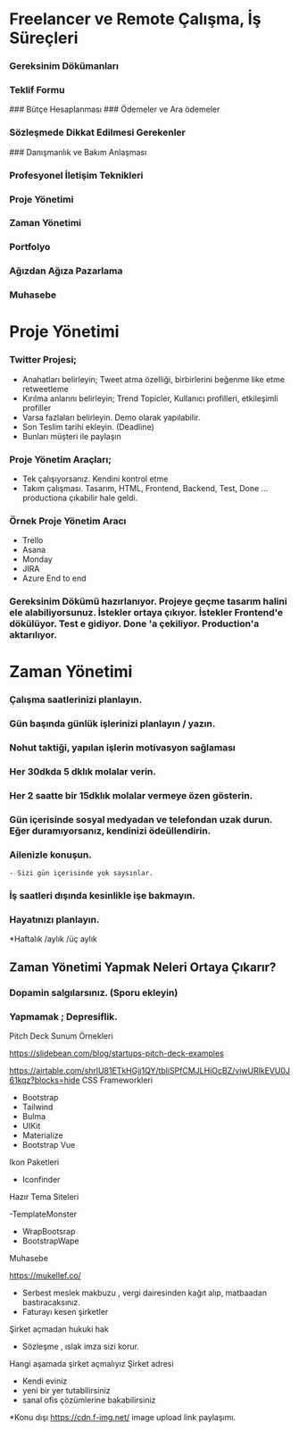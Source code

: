 # Freelancer ve Remote Çalışma, İş Süreçleri

### Gereksinim Dökümanları
### Teklif Formu
### Bütçe Hesaplanması
### Ödemeler ve Ara ödemeler
### Sözleşmede Dikkat Edilmesi Gerekenler
### Danışmanlık ve Bakım Anlaşması
### Profesyonel İletişim Teknikleri
### Proje Yönetimi
### Zaman Yönetimi
### Portfolyo
### Ağızdan Ağıza Pazarlama
### Muhasebe


# Proje Yönetimi

### Twitter Projesi;

- Anahatları belirleyin; Tweet atma özelliği, birbirlerini beğenme like etme retweetleme
- Kırılma anlarını belirleyin; Trend Topicler, Kullanıcı profilleri, etkileşimli profiller
- Varsa fazlaları belirleyin. Demo olarak yapılabilir.
- Son Teslim tarihi ekleyin. (Deadline)
- Bunları müşteri ile paylaşın

### Proje Yönetim Araçları;

- Tek çalışıyorsanız. Kendini kontrol etme
- Takım çalışması. Tasarım, HTML, Frontend, Backend, Test, Done ... productiona çıkabilir hale geldi.

### Örnek Proje Yönetim Aracı 

- Trello
- Asana
- Monday
- JIRA
- Azure End to end 

### Gereksinim Dökümü hazırlanıyor. Projeye geçme tasarım halini ele alabiliyorsunuz. İstekler ortaya çıkıyor. İstekler Frontend'e dökülüyor. Test e gidiyor. Done 'a çekiliyor. Production'a aktarılıyor. 

# Zaman Yönetimi

### Çalışma saatlerinizi planlayın.
### Gün başında günlük işlerinizi planlayın / yazın.
### Nohut taktiği, yapılan işlerin motivasyon sağlaması
### Her 30dkda 5 dklık molalar verin.
### Her 2 saatte bir 15dklık molalar vermeye özen gösterin.
### Gün içerisinde sosyal medyadan ve telefondan uzak durun. Eğer duramıyorsanız, kendinizi ödeüllendirin.
### Ailenizle konuşun.
    - Sizi gün içerisinde yok saysınlar.
### İş saatleri dışında kesinlikle işe bakmayın.
### Hayatınızı planlayın.
   *Haftalık /aylık /üç aylık

## Zaman Yönetimi Yapmak Neleri Ortaya Çıkarır?

### Dopamin salgılarsınız. (Sporu ekleyin)
### Yapmamak ; Depresiflik.

Pitch Deck Sunum Örnekleri

https://slidebean.com/blog/startups-pitch-deck-examples


https://airtable.com/shrlU81ETkHGjj1QY/tbliSPfCMJLHiOcBZ/viwURlkEVU0J61kqz?blocks=hide
CSS Frameworkleri

- Bootstrap
- Tailwind
- Bulma
- UIKit
- Materialize
- Bootstrap Vue

Ikon Paketleri

- Iconfinder

Hazır Tema Siteleri

-TemplateMonster
- WrapBootsrap
- BootstrapWape

Muhasebe

https://mukellef.co/

- Serbest meslek makbuzu , vergi dairesinden kağıt alıp, matbaadan bastıracaksınız.
- Faturayı kesen şirketler

Şirket açmadan hukuki hak

- Sözleşme , ıslak imza sizi korur.

Hangi aşamada şirket açmalıyız
Şirket adresi
- Kendi eviniz
- yeni bir yer tutabilirsiniz
- sanal ofis çözümlerine bakabilirsiniz

*Konu dışı
https://cdn.f-img.net/ image upload link paylaşımı.

